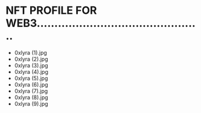 # NFT PROFILE FOR WEB3...............................................
- 0xlyra (1).jpg
- 0xlyra (2).jpg
- 0xlyra (3).jpg
- 0xlyra (4).jpg
- 0xlyra (5).jpg
- 0xlyra (6).jpg
- 0xlyra (7).jpg
- 0xlyra (8).jpg
- 0xlyra (9).jpg
